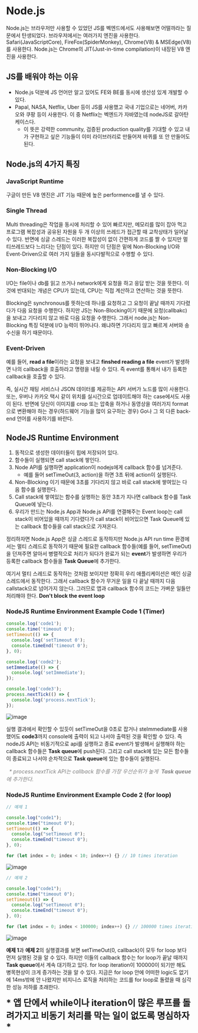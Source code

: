 # Node.js

  Node.js는 브라우저만 사용할 수 있었던 JS를 벡엔드에서도 사용해보면 어떨까라는 질문에서 탄생되었다. 브라우저에서는 여러가지 엔진을 사용한다. Safari(JavaScriptCore), FireFox(SpiderMonkey), Chrome(V8) & MSEdge(V8)를 사용한다. Node.js는 Chrome의 JIT(Just-in-time compilation)이 내장된 V8 엔진을 사용한다.



## JS를 배워야 하는 이유

* Node.js 덕분에 JS 언어만 알고 있어도 FE와 BE를 동시에 생산성 있게 개발할 수 있다.
* Papal, NASA, Netflix, Uber 등이 JS를 사용했고 국내 기업으로는 네어버, 카카오와 쿠팡 등이 사용한다. 이 중 Netflix는 벡엔드가 자바였는데 nodeJS로 갈아탄 케이스다.
  * 이 뜻은 강력한 community, 검증된 production quality를 기대할 수 있고 내가 구현하고 싶은 기능들이 이미 라이브러리로 만들어져 바퀴를 또 안 만들어도 된다.



## Node.js의 4가지 특징

### JavaScript Runtime

  구글이 만든 V8 엔진은 JIT 기능 때문에 높은 performence를 낼 수 있다.

### Single Thread

  Multi threading은 작업을 동시에 처리할 수 있어 빠르지만, 메모리를 많이 잡아 먹고 프로그램 복잡성과 공유된 자원을 두 개 이상의 쓰레드가 접근할 때 교착상태가 일어날 수 있다. 반면에 싱글 스레드는 이러한 복잡성이 없이 간편하게 코드를 짤 수 있지만 멀티쓰레드보다 느리다는 단점이 있다. 하지만 이 단점은 밑에 Non-Blocking I/O와 Event-Driven으로 여러 가지 일들을 동시다발적으로 수행할 수 있다.

### Non-Blocking I/O

  I/O는 file이나 db를 읽고 쓰거나 network에게 요청을 하고 응답 받는 것을 뜻한다. 이것에 반대되는 개념은 CPU가 있는데, CPU는 직접 계산하고 연산하는 것을 뜻한다.

  Blocking은 synchronous를 뜻하는데 하나를 요청하고 그 요청이 끝날 때까지 기다렸다가 다음 요청을 수행한다. 하지만 JS는 Non-Blocking이기 때문에 요청(callbakc)을 보내고 기다리지 않고 바로 다음 요청을 수행한다. 그래서 node.js는 Non-Blocking 특징 덕분에 I/O 능력이 뛰어나다. 왜냐하면 기다리지 않고 빠르게 서버와 송수신을 하기 때문이다.

### Event-Driven

  예를 들어, **read a file**이라는 요청을 보내고 **finshed reading a file** event가 발생하면 나의 callback을 호출하라고 명령을 내릴 수 있다. 즉 event를 통해서 내가 등록한 callback을 호출할 수 있다.

  즉, 실시간 채팅 서비스나 JSON 데이터를 제공하는 API 서버가 노드를 많이 사용한다. 또는, 우버나 카카오 택시 같이 위치를 실시간으로 업데이트해야 하는 case에서도 사용이 된다. 반면에 당신이 이미지를 crop 또는 압축을 하거나 동영상을 여러가지 format으로 변환해야 하는 경우(하드웨어 기능을 많이 요구하는 경우) Go나 그 외 다른 back-end 언어를 사용하기를 바란다.



## NodeJS Runtime Environment

1. 동적으로 생성한 데이터들이 힙에 저장되어 있다.
2. 함수들이 실행되면 call stack에 쌓인다.
3. Node API를 실행하면 application이 nodejs에게 callback 함수를 넘겨준다.
   * 예를 들어 setTimeOut(3, action)을 하면 3초 뒤에 action이 실행된다.
4. Non-Blocking 이기 때문에 3초를 기다리지 않고 바로 call stack에 쌓여있는 다음 함수를 실행한다.
5. Call stack에 쌓여있는 함수를 실행하는 동안 3초가 지나면 callback 함수를 Task Queue에 넣는다.
6. 우리가 만드는 Node.js App과 Node.js API를 연결해주는 Event loop는 call stack이 비어있을 때까지 기다렸다가 call stack이 비어있으면 Task Queue에 있는 callback 함수들을 call stack으로 가져온다.

  정리하자면 Node.js App은 싱글 스레드로 동작하지만 Node.js API run time 환경에서는 멀티 스레드로 동작하기 때문에 필요한 callback 함수들(예를 들어, setTimeOut)을 던져주면 알아서 병렬적으로 처리가 되다가 완료가 되는 **event**가 발생하면 우리가 등록한 callback 함수들을 **Task Queue**에 추가한다.

  여기서 멀티 스레드로 동작하는 것처럼 보이지만 정확히 우리 애플리케이션은 메인 싱글 스레드에서 동작한다. 그래서 callback 함수가 무거운 일을 다 끝날 때까지 다음 callstack으로 넘어가지 않는다. 그러므로 앱과 callback 함수의 코드는 가벼운 일들만 처리해야 한다. **Don't block the event loop**



### NodeJS Runtime Environment Example Code 1 (Timer)

```javascript
console.log('code1');
console.time('timeout 0');
setTimeout(() => {
  console.log('setTimeout 0');
  console.timeEnd('timeout 0');
}, 0);

console.log('code2');
setImmediate(() => {
  console.log('setImmediate');
});

console.log('code3');
process.nextTick(() => {
  console.log('process.nextTick');
});
```

![image](https://user-images.githubusercontent.com/92770273/139178616-e7bfd09e-1181-46e4-9441-ac96c21fbb68.png)



  실행 결과에서 확인할 수 있듯이 setTimeOut을 0초로 잡거나 steImmediate를 사용했어도 **code3**까지 console에 출력이 되고 나서야 출력된 것을 확인할 수 있다. 즉 nodeJS API는 비동기적으로 api를 실행하고 종료 event가 발생해서 실행해야 하는 callback 함수들은 **Task queue**에 push된다. 그리고 call stack에 있는 모든 함수들이 종료되고 나서야 순차적으로 **Task queue**에 있는 함수들이 실행된다.

  <span style="font-size:0.9rem; color:gray;font-style: italic;">&nbsp; * process.nextTick API는 callback 함수를 가장 우선순위가 높게  **Task queue**에 추가한다.</span>




### NodeJS Runtime Environment Example Code 2 (for loop)

```javascript
// 예제 1

console.log("code1");
console.time("timeout 0");
setTimeout(() => {
  console.log("setTimeout 0");
  console.timeEnd("timeout 0");
}, 0);

for (let index = 0; index < 10; index++) {} // 10 times iteration
```

![image](https://user-images.githubusercontent.com/92770273/139178847-e09b844f-36a0-4886-9864-a597556f7eaf.png)



```javascript
// 예제 2

console.log("code1");
console.time("timeout 0");
setTimeout(() => {
  console.log("setTimeout 0");
  console.timeEnd("timeout 0");
}, 0);

for (let index = 0; index < 100000; index++) {} // 100000 times iteration
```

![image](https://user-images.githubusercontent.com/92770273/139178965-4b6a2f1d-9bf7-4a34-94ff-9e471e8a4e19.png)



  **예제 1**과 **예제 2**의 실행결과를 보면 setTimeOut(0, callback)이 모두 for loop 보다 먼저 실행된 것을 알 수 있다. 하지만 이들의 callback 함수는 for loop가 끝날 때까지 **Task queue**에서 계속 대기하고 있다. for loop iteration이 100000이 되기만 해도 병목현상이 크게 증가하는 것을 알 수 있다. 지금은 for loop 안에 어떠한 logic도 없기에 14ms밖에 안 나왔지만 비지니스 로직을 처리하는 코드를 for loop로 돌렸을 때 심각한 성능 저하를 초래한다.

  <span style="font-size:1.5rem"><strong>* 앱 단에서 while이나 iteration이 많은 루프를 돌려가지고 비동기 처리를 막는 일이 없도록 명심하자 *</strong></span>